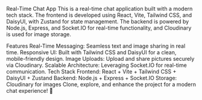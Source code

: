 Real-Time Chat App
This is a real-time chat application built with a modern tech stack. 
The frontend is developed using React, Vite, Tailwind CSS, and DaisyUI, with Zustand for state management. 
The backend is powered by Node.js, Express, and Socket.IO for real-time functionality, and Cloudinary is used for image storage.

Features
Real-Time Messaging: Seamless text and image sharing in real time.
Responsive UI: Built with Tailwind CSS and DaisyUI for a clean, mobile-friendly design.
Image Uploads: Upload and share pictures securely via Cloudinary.
Scalable Architecture: Leveraging Socket.IO for real-time communication.
Tech Stack
Frontend: React + Vite + Tailwind CSS + DaisyUI + Zustand
Backend: Node.js + Express + Socket.IO
Storage: Cloudinary for images
Clone, explore, and enhance the project for a modern chat experience! 🎉

